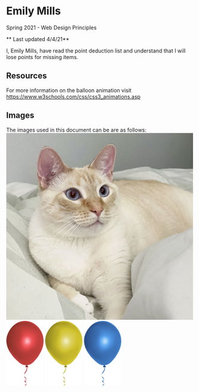 # Emily Mills
Spring 2021 - Web Design Principles

** Last updated 4/4/21**

I, Emily Mills, have read the point deduction list and understand that I will lose points for missing items.


## Resources
For more information on the balloon animation visit https://www.w3schools.com/css/css3_animations.asp


## Images
The images used in this document can be are as follows:
<img class="hero" src="images/grown.jpg" alt="Frosting" width=500>
<img class="red" src="images/red.png" alt="balloon" width=100>
<img class="yellow" src="images/yellow.png" alt="balloon" width=100>
<img class="blue" src="images/blue.png" alt="balloon" width=100>
